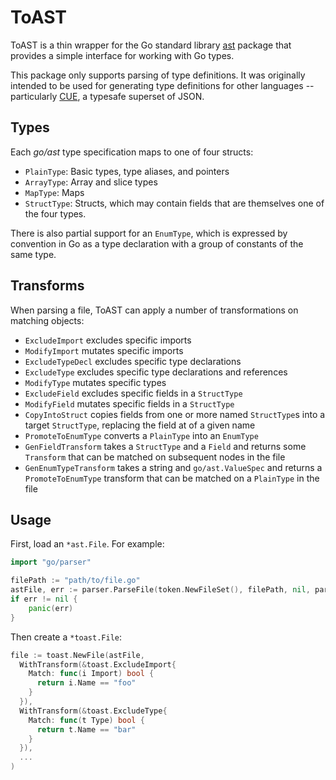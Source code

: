 # ToAST

ToAST is a thin wrapper for the Go standard library [ast](https://pkg.go.dev/go/ast) package that
provides a simple interface for working with Go types.

This package only supports parsing of type definitions. It was originally intended to be used for
generating type definitions for other languages -- particularly [CUE](https://cuelang.org), a
typesafe superset of JSON.

## Types

Each _go/ast_ type specification maps to one of four structs:
* `PlainType`: Basic types, type aliases, and pointers
* `ArrayType`: Array and slice types
* `MapType`: Maps
* `StructType`: Structs, which may contain fields that are themselves one of the four types.

There is also partial support for an `EnumType`, which is expressed by convention in Go as a type
declaration with a group of constants of the same type.

## Transforms

When parsing a file, ToAST can apply a number of transformations on matching objects:
* `ExcludeImport` excludes specific imports
* `ModifyImport` mutates specific imports
* `ExcludeTypeDecl` excludes specific type declarations
* `ExcludeType` excludes specific type declarations and references
* `ModifyType` mutates specific types
* `ExcludeField` excludes specific fields in a `StructType`
* `ModifyField` mutates specific fields in a `StructType`
* `CopyIntoStruct` copies fields from one or more named `StructType`s into a target `StructType`,
  replacing the field at of a given name
* `PromoteToEnumType` converts a `PlainType` into an `EnumType`
* `GenFieldTransform` takes a `StructType` and a `Field` and returns some `Transform` that can be
  matched on subsequent nodes in the file
* `GenEnumTypeTransform` takes a string and `go/ast.ValueSpec` and returns a `PromoteToEnumType`
  transform that can be matched on a `PlainType` in the file

## Usage

First, load an `*ast.File`. For example:

```go
import "go/parser"

filePath := "path/to/file.go"
astFile, err := parser.ParseFile(token.NewFileSet(), filePath, nil, parser.ParseComments)
if err != nil {
	panic(err)
}
```

Then create a `*toast.File`:

```go
file := toast.NewFile(astFile,
  WithTransform(&toast.ExcludeImport{
    Match: func(i Import) bool {
      return i.Name == "foo"
    }
  }),
  WithTransform(&toast.ExcludeType{
    Match: func(t Type) bool {
      return t.Name == "bar"
    }
  }),
  ...
)
```
